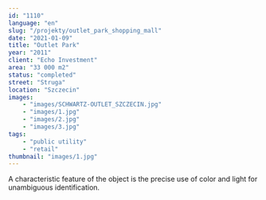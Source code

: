 ```yaml
---
id: "1110"
language: "en"
slug: "/projekty/outlet_park_shopping_mall"
date: "2021-01-09"
title: "Outlet Park"
year: "2011"
client: "Echo Investment"
area: "33 000 m2"
status: "completed"
street: "Struga"
location: "Szczecin"
images: 
    - "images/SCHWARTZ-OUTLET_SZCZECIN.jpg"    
    - "images/1.jpg"
    - "images/2.jpg"
    - "images/3.jpg"
tags: 
    - "public utility"
    - "retail"
thumbnail: "images/1.jpg"
---
```

A characteristic feature of the object is the precise use of color and light for unambiguous identification.
